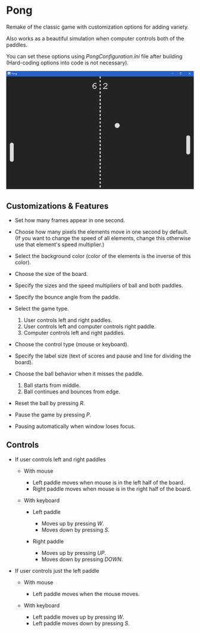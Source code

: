 # Pong

Remake of the classic game with customization options for adding variety.

Also works as a beautiful simulation when computer controls both of the paddles.

You can set these options using _PongConfiguration.ini_ file after building (Hard-coding options into code is not necessary).

![ss](screenshots/ss.gif)

## Customizations & Features

- Set how many frames appear in one second.
- Choose how many pixels the elements move in one second by default. (If you want to change the speed of all elements, change this otherwise use that element's speed multiplier.)
- Select the background color (color of the elements is the inverse of this color).
- Choose the size of the board.
- Specify the sizes and the speed multipliers of ball and both paddles.
- Specify the bounce angle from the paddle.
- Select the game type.

  1. User controls left and right paddles.
  2. User controls left and computer controls right paddle.
  3. Computer controls left and right paddles.

- Choose the control type (mouse or keyboard).

- Specify the label size (text of scores and pause and line for dividing the board).

- Choose the ball behavior when it misses the paddle.

  1. Ball starts from middle.
  2. Ball continues and bounces from edge.

- Reset the ball by pressing _R_.

- Pause the game by pressing _P_.

- Pausing automatically when window loses focus.

## Controls

- If user controls left and right paddles

  - With mouse

    - Left paddle moves when mouse is in the left half of the board.
    - Right paddle moves when mouse is in the right half of the board.

  - With keyboard

    - Left paddle

      - Moves up by pressing _W_.
      - Moves down by pressing _S_.

    - Right paddle

      - Moves up by pressing _UP_.
      - Moves down by pressing _DOWN_.

- If user controls just the left paddle

  - With mouse

    - Left paddle moves when the mouse moves.

  - With keyboard

    - Left paddle moves up by pressing _W_.
    - Left paddle moves down by pressing _S_.
